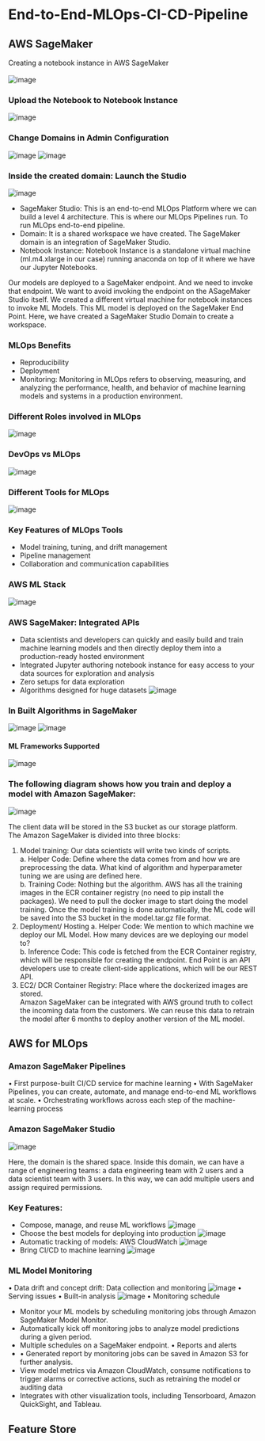 # End-to-End-MLOps-CI-CD-Pipeline

## AWS SageMaker
Creating a notebook instance in AWS SageMaker </br></br>
![image](https://github.com/srsapireddy/End-to-End-MLOps-CI-CD-Pipeline/assets/32967087/5c06d7cb-4f3e-4506-88f3-18029f04fcb9)

### Upload the Notebook to Notebook Instance
![image](https://github.com/srsapireddy/End-to-End-MLOps-CI-CD-Pipeline/assets/32967087/78683c43-422e-47fc-aa1a-d4a6d152a88e)


### Change Domains in Admin Configuration
![image](https://github.com/srsapireddy/End-to-End-MLOps-CI-CD-Pipeline/assets/32967087/f87c68ed-90c4-491c-b121-967bdc07ce95)
![image](https://github.com/srsapireddy/End-to-End-MLOps-CI-CD-Pipeline/assets/32967087/a5f79bdf-9a08-4617-b8ce-645144627fe1)

### Inside the created domain: Launch the Studio
![image](https://github.com/srsapireddy/End-to-End-MLOps-CI-CD-Pipeline/assets/32967087/80b52c25-6ab6-46c4-a7c8-97534486ec1d)

* SageMaker Studio: This is an end-to-end MLOps Platform where we can build a level 4 architecture. This is where our MLOps Pipelines run. To run MLOps end-to-end pipeline. </br>
* Domain: It is a shared workspace we have created. The SageMaker domain is an integration of SageMaker Studio. </br>
* Notebook Instance: Notebook Instance is a standalone virtual machine (ml.m4.xlarge in our case) running anaconda on top of it where we have our Jupyter Notebooks. </br>

Our models are deployed to a SageMaker endpoint. And we need to invoke that endpoint. We want to avoid invoking the endpoint on the ASageMaker Studio itself. We created a different virtual machine for notebook instances to invoke ML Models. This ML model is deployed on the SageMaker End Point. Here, we have created a SageMaker Studio Domain to create a workspace.

### MLOps Benefits
* Reproducibility
* Deployment
* Monitoring: Monitoring in MLOps refers to observing, measuring, and analyzing the performance, health, and behavior of machine learning models and systems in a production environment. </br>

### Different Roles involved in MLOps
![image](https://github.com/srsapireddy/End-to-End-MLOps-CI-CD-Pipeline/assets/32967087/d1285e4d-3ffc-422d-8606-d427413e721a)

### DevOps vs MLOps
![image](https://github.com/srsapireddy/End-to-End-MLOps-CI-CD-Pipeline/assets/32967087/a55c66bd-9bdf-4781-b328-bb2aae97f4d9)

### Different Tools for MLOps
![image](https://github.com/srsapireddy/End-to-End-MLOps-CI-CD-Pipeline/assets/32967087/2767f1aa-6c91-4b27-bdd4-e5ff0da92fe0)

### Key Features of MLOps Tools
* Model training, tuning, and drift management
* Pipeline management
* Collaboration and communication capabilities

### AWS ML Stack
![image](https://github.com/srsapireddy/End-to-End-MLOps-CI-CD-Pipeline/assets/32967087/afaef614-28a9-4f26-9885-5365d8a4cfc9)

### AWS SageMaker: Integrated APIs
* Data scientists and developers can quickly and easily build and train machine learning models and then directly deploy them into a production-ready hosted environment
* Integrated Jupyter authoring notebook instance for easy access to your data sources for exploration and analysis
* Zero setups for data exploration
* Algorithms designed for huge datasets
![image](https://github.com/srsapireddy/End-to-End-MLOps-CI-CD-Pipeline/assets/32967087/6dca5ab7-6839-4824-8db0-dad05363297f)

### In Built Algorithms in SageMaker
![image](https://github.com/srsapireddy/End-to-End-MLOps-CI-CD-Pipeline/assets/32967087/e76c8429-aa3b-40f3-b07b-d522d5974811)
![image](https://github.com/srsapireddy/End-to-End-MLOps-CI-CD-Pipeline/assets/32967087/610ca717-133c-4b73-9fe8-b10fcadb6a6d)
#### ML Frameworks Supported
![image](https://github.com/srsapireddy/End-to-End-MLOps-CI-CD-Pipeline/assets/32967087/d1aa2e74-333d-449a-a944-f1e37f31969a)

### The following diagram shows how you train and deploy a model with Amazon SageMaker:
![image](https://github.com/srsapireddy/End-to-End-MLOps-CI-CD-Pipeline/assets/32967087/94389888-db0a-43c3-a160-022e0648a1d8)

The client data will be stored in the S3 bucket as our storage platform. </br>
The Amazon SageMaker is divided into three blocks:</br>
1. Model training: Our data scientists will write two kinds of scripts. </br>
   a. Helper Code: Define where the data comes from and how we are preprocessing the data. What kind of algorithm and hyperparameter tuning we are using are defined here.</br>
   b. Training Code: Nothing but the algorithm. AWS has all the training images in the ECR container registry (no need to pip install the packages). We need to pull the docker image to start doing the model training.
   Once the model training is done automatically, the ML code will be saved into the S3 bucket in the model.tar.gz file format.</br>
2. Deployment/ Hosting
   a. Helper Code: We mention to which machine we deploy our ML Model. How many devices are we deploying our model to? </br>
   b. Inference Code: This code is fetched from the ECR Container registry, which will be responsible for creating the endpoint. End Point is an API developers use to create client-side applications, which will be our REST API. </br>
3. EC2/ DCR Container Registry: Place where the dockerized images are stored. </br>
Amazon SageMaker can be integrated with AWS ground truth to collect the incoming data from the customers. We can reuse this data to retrain the model after 6 months to deploy another version of the ML model.

## AWS for MLOps
### Amazon SageMaker Pipelines
• First purpose-built CI/CD service for machine learning
• With SageMaker Pipelines, you can create, automate, and manage end-to-end ML workflows at scale.
• Orchestrating workflows across each step of the machine-learning process

### Amazon SageMaker Studio
![image](https://github.com/srsapireddy/End-to-End-MLOps-CI-CD-Pipeline/assets/32967087/2ef4164e-04fa-4afc-9bc4-638bfc3cc3fa)

Here, the domain is the shared space. Inside this domain, we can have a range of engineering teams: a data engineering team with 2 users and a data scientist team with 3 users. In this way, we can add multiple users and assign required permissions.

### Key Features: 
* Compose, manage, and reuse ML workflows
![image](https://github.com/srsapireddy/End-to-End-MLOps-CI-CD-Pipeline/assets/32967087/055a38db-7852-4f5f-9c80-ffb572e3642f)
* Choose the best models for deploying into production
![image](https://github.com/srsapireddy/End-to-End-MLOps-CI-CD-Pipeline/assets/32967087/8714f95a-9c12-4b9b-985f-96974f8d3370)
* Automatic tracking of models: AWS CloudWatch
![image](https://github.com/srsapireddy/End-to-End-MLOps-CI-CD-Pipeline/assets/32967087/51ca334f-b650-41c0-a444-f1f7e38ab06b)
* Bring CI/CD to machine learning
![image](https://github.com/srsapireddy/End-to-End-MLOps-CI-CD-Pipeline/assets/32967087/e3569a26-bb08-4911-ba7c-09cd7563651d)

### ML Model Monitoring
• Data drift and concept drift: Data collection and monitoring
![image](https://github.com/srsapireddy/MLOps-CI-CD-Pipeline/assets/32967087/31fd732d-fcf9-49ff-97bf-068cf06bc6bc)
• Serving issues
• Built-in analysis
![image](https://github.com/srsapireddy/MLOps-CI-CD-Pipeline/assets/32967087/b1f2bc10-13da-457e-b416-005d0302bc3c)
• Monitoring schedule
  - Monitor your ML models by scheduling monitoring jobs through Amazon SageMaker Model Monitor.
  - Automatically kick off monitoring jobs to analyze model predictions during a given period.
  - Multiple schedules on a SageMaker endpoint.
• Reports and alerts
  - • Generated report by monitoring jobs can be saved in Amazon S3 for further analysis.
  - View model metrics via Amazon CloudWatch, consume notifications to trigger alarms or corrective actions, such as retraining the model or auditing data
  - Integrates with other visualization tools, including Tensorboard, Amazon QuickSight, and Tableau.

## Feature Store
































